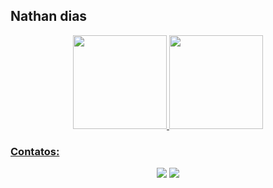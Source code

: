 ## Nathan dias

<div align="center">
  <a href="https://github.com/Nathandiassoares" target="_blank">
  <img height="150em" src="https://github-readme-stats.vercel.app/api?username=Nathandiassoares&show_icons=true&theme=dark&include_all_commits=true&count_private=true"/>
  <img height="150em" src="https://github-readme-stats.vercel.app/api/top-langs/?username=Nathandiassoares&layout=compact&langs_count=7&theme=dark"/>
</div>
  
### Contatos:

<div align="center">
<a href="https://www.instagram.com/soaresnathandias/" target="_blank"><img src="https://img.shields.io/badge/-Instagram-%23E4405F?style=for-the-badge&logo=instagram&logoColor=white" target="_blank"></a>
<a href="https://www.linkedin.com/in/nathan-dias-s/" target="_blank"><img src="https://img.shields.io/badge/-LinkedIn-%230077B5?style=for-the-badge&logo=linkedin&logoColor=white" target="_blank"></a>   
</div>
